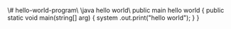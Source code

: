 \\# hello-world-program\\
\\java hello world\\
public main hello world
{
public static void main(string[] arg)
{
system .out.print("hello world");
}
}
